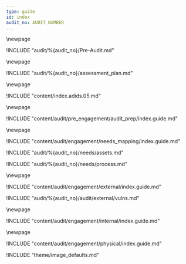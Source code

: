 ```yaml
---
type: guide
id: index
audit_no: AUDIT_NUMBER
...
```


\newpage
<!-- 1. Pre-Audit -->

!INCLUDE "audit/%{audit_no}/Pre-Audit.md"

\newpage
<!-- 2. Assessment Plan -->

!INCLUDE "audit/%{audit_no}/assessment_plan.md"

\newpage
<!-- 3. Remote / OS-INT -->

!INCLUDE "content/index.adids.05.md"

\newpage
<!-- 4. Audit Preparation -->

!INCLUDE "content/audit/pre_engagement/audit_prep/index.guide.md"

\newpage
<!-- 5. Needs Mapping -->

<!-- Guide for running needs mapping -->

!INCLUDE "content/audit/engagement/needs_mapping/index.guide.md"

<!--  Completed Needs Maps -->

!INCLUDE "audit/%{audit_no}/needs/assets.md"

!INCLUDE "audit/%{audit_no}/needs/process.md"

\newpage
<!-- 6. External Assessment -->

!INCLUDE "content/audit/engagement/external/index.guide.md"

!INCLUDE "audit/%{audit_no}/audit/external/vulns.md"

\newpage
<!-- 7. Internal Assessment -->

!INCLUDE "content/audit/engagement/internal/index.guide.md"

\newpage
<!-- 7. Physical Assessment -->

!INCLUDE "content/audit/engagement/physical/index.guide.md"

<!-- Load Default Images -->
!INCLUDE "theme/image_defaults.md"
